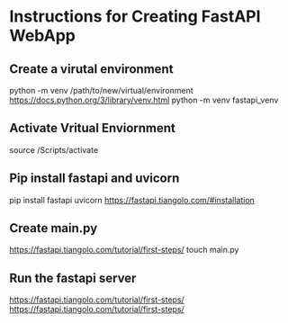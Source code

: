 # Instructions for Creating FastAPI WebApp


## Create a virutal environment
python -m venv /path/to/new/virtual/environment
https://docs.python.org/3/library/venv.html
python -m venv fastapi_venv

## Activate  Vritual Enviornment
 source <venv>/Scripts/activate

 ## Pip install fastapi and uvicorn
 pip install fastapi uvicorn
 https://fastapi.tiangolo.com/#installation

 ## Create main.py
 https://fastapi.tiangolo.com/tutorial/first-steps/
 touch main.py

 ## Run the fastapi server
 https://fastapi.tiangolo.com/tutorial/first-steps/
 https://fastapi.tiangolo.com/tutorial/first-steps/
